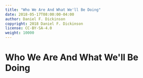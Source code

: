 ```yaml
---
title: "Who We Are And What We'll Be Doing"
date: 2018-05-17T08:00:00-04:00
author: Daniel F. Dickinson
copyright: 2018 Daniel F. Dickinson
license: CC-BY-SA-4.0
weight: 10000
---
```

# Who We Are And What We'll Be Doing
